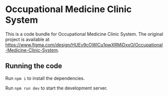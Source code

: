 
  # Occupational Medicine Clinic System

  This is a code bundle for Occupational Medicine Clinic System. The original project is available at https://www.figma.com/design/HUEv9cOWlCu1pwXRMiDxxO/Occupational-Medicine-Clinic-System.

  ## Running the code

  Run `npm i` to install the dependencies.

  Run `npm run dev` to start the development server.
  